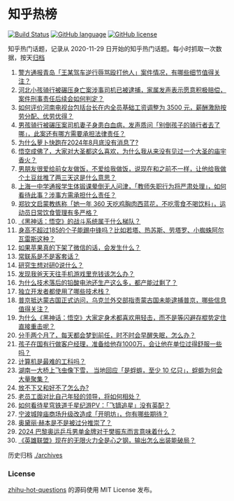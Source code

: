 # 知乎热榜
[![Build Status](https://github.com/ToWeLong/zhihu-hot-questions/workflows/CI/badge.svg)](https://github.com/ToWeLong/zhihu-hot-questions/actions)
[![GitHub language](https://img.shields.io/badge/language-golang-orange.svg)](https://golang.org/)
[![GitHub license](https://img.shields.io/github/license/ToWeLong/zhihu-hot-questions)](https://github.com/ToWeLong/zhihu-hot-questions/blob/main/LICENSE)

知乎热门话题，记录从 2020-11-29 日开始的知乎热门话题。每小时抓取一次数据，按天[归档](./archives)

<!-- BEGIN -->

1. [警方通报青岛「王某驾车逆行辱骂殴打他人」案件情况，有哪些细节值得关注？](https://www.zhihu.com/question/666081356)
1. [河北小孩骑行被碾压身亡案涉事司机已被逮捕，家属发声表示愿意积极赔偿，案件刑事责任后续会如何判定？](https://www.zhihu.com/question/666110444)
1. [如何评价河南电视台包括台长在内全员基础工资调整为 3500 元，薪酬激励按劳分配、优劳优得？](https://www.zhihu.com/question/665755302)
1. [男孩骑行被碾压案司机妻子身患白血病，发声质问「别倒孩子的骑行者去了哪」，此案还有哪方需要承担法律责任？](https://www.zhihu.com/question/666114609)
1. [为什么萝卜快跑在2024年8月底没有消息了?](https://www.zhihu.com/question/665247851)
1. [悟空成佛了，大家对大圣都这么喜欢，为什么我从来没有见过一个大圣的庙宇香火？](https://www.zhihu.com/question/665752791)
1. [男朋友很爱给前女友做饭，不爱给我做饭，说现在和之前不一样，让他给我做个土豆丝推了两三天这是什么意思？](https://www.zhihu.com/question/662047037)
1. [上海一中学通报学生体锻课晕倒无人问津，「教师失职行为将严肃处理」，如何看待此事？涉事方需承担什么责任？](https://www.zhihu.com/question/666075571)
1. [郑钦文启蒙教练称「她一年 360 天吃鸡胸肉西蓝花，不吃零食不喝饮料」，运动员日常饮食管理有多严格？](https://www.zhihu.com/question/663414544)
1. [《黑神话：悟空》的战斗系统属于什么梯队？](https://www.zhihu.com/question/664874072)
1. [身高不超过185的个子能踢中锋吗？比如若塔、热苏斯、劳塔罗、小蜘蛛阿尔瓦雷斯这种？](https://www.zhihu.com/question/666063379)
1. [如果苹果真的下架了微信的话，会发生什么？](https://www.zhihu.com/question/666024251)
1. [常联系是不是客套话？](https://www.zhihu.com/question/529621108)
1. [研究生想对研0说什么？](https://www.zhihu.com/question/657175710)
1. [发现我爸天天往手机游戏里充钱该怎么办？](https://www.zhihu.com/question/665977246)
1. [为什么技术落后的铅酸电池还生产这么多，都产能过剩了？](https://www.zhihu.com/question/659123218)
1. [独立开发者都使用了哪些技术栈？](https://www.zhihu.com/question/582771512)
1. [普京抵达蒙古国正式访问，乌克兰外交部指责蒙古国未能逮捕普京，哪些信息值得关注？](https://www.zhihu.com/question/666065454)
1. [为什么《黑神话：悟空》大家定身术都喜欢用轻击，而不是等闪避存棍势定住直接重击呢？](https://www.zhihu.com/question/665335639)
1. [分手两个月了，每天都会梦到前任，时不时会早醒失眠，怎么办？](https://www.zhihu.com/question/665966421)
1. [孩子在国有行做客户经理，准备给他存1000万，会让他在单位过得舒服一些吗？](https://www.zhihu.com/question/647964235)
1. [计算机是最难的工科吗？](https://www.zhihu.com/question/593585695)
1. [湖南一大桥上飞虫像下雪， 当地回应「是蜉蝣，至少 10 亿只」，蜉蝣为何会大量聚集？](https://www.zhihu.com/question/665980635)
1. [放不下又和好不了怎么办?](https://www.zhihu.com/question/662263184)
1. [老员工面对比自己年轻的领导，将如何相处？](https://www.zhihu.com/question/665766483)
1. [如何看待星穹铁道千星纪游PV：「飞镝追星」没有英配？](https://www.zhihu.com/question/666078885)
1. [宁波城隍庙商场升级改造成「开明坊」，你有哪些期待？](https://www.zhihu.com/question/666081400)
1. [奥黛丽·赫本是不是被过分推崇了？](https://www.zhihu.com/question/30167453)
1. [2024 巴黎奥运乒乓男单金牌对于樊振东而言意味着什么？](https://www.zhihu.com/question/663450262)
1. [《英雄联盟》现在的无限火力全是心之钢，输出怎么出装能破局？](https://www.zhihu.com/question/665978521)

<!-- END -->

历史归档 [./archives](./archives)


### License
[zhihu-hot-questions](https://github.com/towelong/zhihu-hot-questions) 的源码使用 MIT License 发布。